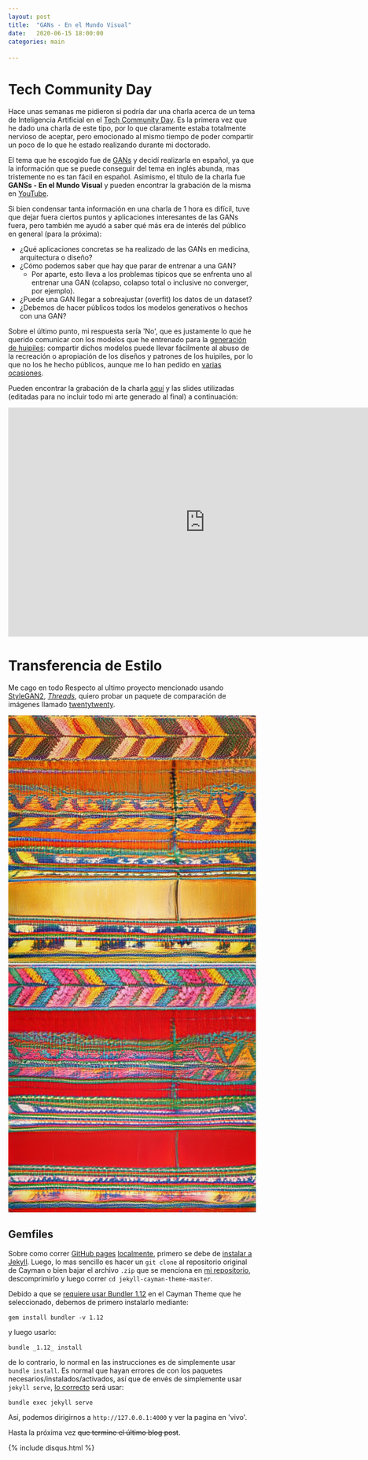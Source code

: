 ```yaml
---
layout: post
title:  "GANs - En el Mundo Visual"
date:   2020-06-15 18:00:00
categories: main

---
```


# Tech Community Day

Hace unas semanas me pidieron si podría dar una charla acerca de un tema de Inteligencia Artificial en el [Tech Community Day](https://techcommunityday.com/). Es la primera vez que he dado una charla de este tipo, por lo que claramente estaba totalmente nervioso de aceptar, pero emocionado al mismo tiempo de poder compartir un poco de lo que he estado realizando durante mi doctorado. 

El tema que he escogido fue de [GANs](https://blog.diegoporres.com/main/2019/07/17/UnsupervisingArt/) y decidí realizarla en español, ya que la información que se puede conseguir del tema en inglés abunda, mas tristemente no es tan fácil en español. Asimismo, el título de la charla fue **GANSs - En el Mundo Visual** y pueden encontrar la grabación de la misma en [YouTube](https://youtu.be/DdD39y8rJQ8).

Si bien condensar tanta información en una charla de 1 hora es difícil, tuve que dejar fuera ciertos puntos y aplicaciones interesantes de las GANs fuera, pero también me ayudó a saber qué más era de interés del público en general (para la próxima):

* ¿Qué aplicaciones concretas se ha realizado de las GANs en medicina, arquitectura o diseño?
* ¿Cómo podemos saber que hay que parar de entrenar a una GAN?
    * Por aparte, esto lleva a los problemas típicos que se enfrenta uno al entrenar una GAN (colapso, colapso total o inclusive no converger, por ejemplo).
* ¿Puede una GAN llegar a sobreajustar (overfit) los datos de un dataset?
* ¿Debemos de hacer públicos todos los modelos generativos o hechos con una GAN?

Sobre el último punto, mi respuesta sería 'No', que es justamente lo que he querido comunicar con los modelos que he entrenado para la [generación de huipiles](https://blog.diegoporres.com/main/2019/09/23/Threads/): compartir dichos modelos puede llevar fácilmente al abuso de la recreación o apropiación de los diseños y patrones de los huipiles, por lo que no los he hecho públicos, aunque me lo han pedido en [varias ocasiones](https://twitter.com/PDillis/status/1270365318599278593?s=20).

Pueden encontrar la grabación de la charla [aquí](https://www.youtube.com/watch?v=DdD39y8rJQ8) y las slides utilizadas (editadas para no incluir todo mi arte generado al final) a continuación:

<iframe src="https://docs.google.com/presentation/d/e/2PACX-1vTGilWQpywgIhU1kCfir3zZwusptKPkvVYPdH1Qdga4hF_6Sz38gZerCVchykZHZqD9MzplXZWWNm5H/embed?start=false&loop=false&delayms=5000" frameborder="0" width="800" height="466" allowfullscreen="true" mozallowfullscreen="true" webkitallowfullscreen="true"></iframe>

# Transferencia de Estilo

Me cago en todo Respecto al ultimo proyecto mencionado usando [StyleGAN2](https://github.com/NVlabs/stylegan2), [*Threads*](https://www.youtube.com/watch?v=t9fv4AAt6lw), quiero probar un paquete de comparación de imágenes llamado [twentytwenty](https://zurb.com/playground/twentytwenty). 

<script src="https://cdnjs.cloudfare.com/ajax/libs/jquery/3.2.1/jquery.min.js"></script>

<script src="/assets/js/twentytwenty/jquery.event.move.js" type="text/javascript"></script>
<script src="/assets/js/twentytwenty/jquery.twentytwenty.js" type="text/javascript"></script>
<link rel="stylesheet" href="/assets/css/twentytwenty/twentytwenty.css" type="text/css" media="screen" />

<!-- <script src="{{ "/twentytwenty/js/jquery.event.move.js" | relative_url }}" type="text/javascript"></script>
<script src="{{ "/twentytwenty/js/jquery.twentytwenty.js" | relative_url }}" type="text/javascript"></script>
<link rel="stylesheet" href="{{ "/twentytwenty/css/twentytwenty.css" | relative_url }}" type="text/css" media="screen"> -->

<script src="https://cdnjs.cloudfare.com/ajax/libs/jquery/3.2.1/jquery.min.js">
$(window).load(function() {
  $(".twentytwenty-container").twentytwenty({
      before_label: '',
      after_label: '',
      click_to_move: true
  });
});
</script>

<div class="twentytwenty-container" id="container1" >
 <!-- The before image is first -->
 <img src="/img/sgan2/style-transfer/32-32.png" />
 <!-- The after image is last -->
 <img src="/img/sgan2/style-transfer/32-64.png" />
</div>

## Gemfiles

Sobre como correr [GitHub pages](https://pages.github.com/) [localmente](https://help.github.com/en/github/working-with-github-pages/testing-your-github-pages-site-locally-with-jekyll), primero se debe de [instalar a Jekyll](https://jekyllrb.com/docs/installation/). Luego, lo mas sencillo es hacer un `git clone` al repositorio original de Cayman o bien bajar el archivo `.zip` que se menciona en [mi repositorio](https://github.com/PDillis/pdillis.github.io#how-to-use-it), descomprimirlo y luego correr `cd jekyll-cayman-theme-master`.

Debido a que se [requiere usar Bundler 1.12](https://github.com/PDillis/pdillis.github.io/blob/ac44808e7d7bef62281d9646c573e96eebce20e3/jekyll-cayman-theme.gemspec#L16) en el Cayman Theme que he seleccionado, debemos de primero instalarlo mediante:

```
gem install bundler -v 1.12
```

y luego usarlo:

```
bundle _1.12_ install
```

de lo contrario, lo normal en las instrucciones es de simplemente usar `bundle install`. Es normal que hayan errores de con los paquetes necesarios/instalados/activados, así que de envés de simplemente usar `jekyll serve`, [lo correcto](https://stackoverflow.com/a/6393129) será usar:

```
bundle exec jekyll serve
```

Así, podemos dirigirnos a `http://127.0.0.1:4000` y ver la pagina en 'vivo'. 

Hasta la próxima vez ~~que termine el último blog post~~.

{% include disqus.html %}
